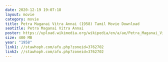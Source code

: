 ```yaml
---
date: 2020-12-19 19:07:18
layout: movie
category: movie
title: Petra Maganai Vitra Annai (1958) Tamil Movie Download
seotitle: Petra Maganai Vitra Annai
poster: https://upload.wikimedia.org/wikipedia/en/a/ae/Petra_Maganai_Vitra_Annai.jpg
size: 400 MB
year: "1958"
link1: //stawhoph.com/afu.php?zoneid=3762702
link2: //stawhoph.com/afu.php?zoneid=3762702
---
```

